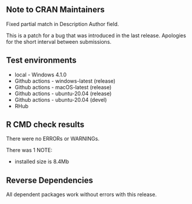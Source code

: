 ## Note to CRAN Maintainers
Fixed partial match in Description Author field.

This is a patch for a bug that was introduced in the last release.
Apologies for the short interval between submissions. 

## Test environments
* local - Windows 4.1.0
* Github actions - windows-latest (release)
* Github actions - macOS-latest (release)
* Github actions - ubuntu-20.04 (release)
* Github actions - ubuntu-20.04 (devel)
* RHub 

## R CMD check results
There were no ERRORs or WARNINGs. 

There was 1 NOTE:
  - installed size is 8.4Mb

## Reverse Dependencies
All dependent packages work without errors with this release.
